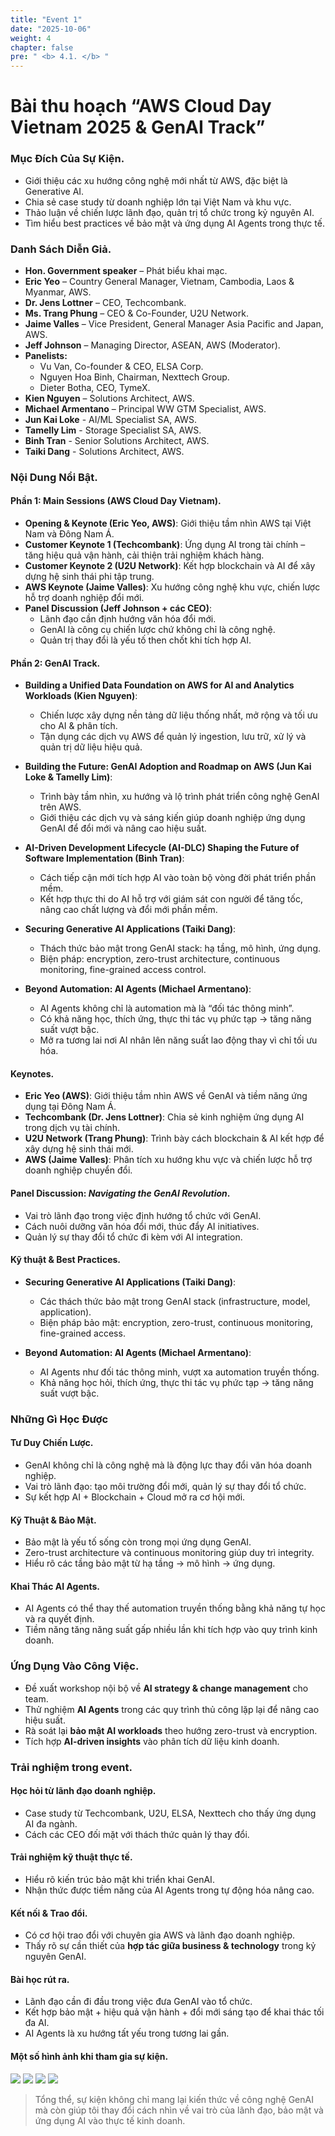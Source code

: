 ```yaml
---
title: "Event 1"
date: "2025-10-06"
weight: 4
chapter: false
pre: " <b> 4.1. </b> "
---
```


# Bài thu hoạch “AWS Cloud Day Vietnam 2025 & GenAI Track”

### Mục Đích Của Sự Kiện.

- Giới thiệu các xu hướng công nghệ mới nhất từ AWS, đặc biệt là Generative AI.
- Chia sẻ case study từ doanh nghiệp lớn tại Việt Nam và khu vực.
- Thảo luận về chiến lược lãnh đạo, quản trị tổ chức trong kỷ nguyên AI.
- Tìm hiểu best practices về bảo mật và ứng dụng AI Agents trong thực tế.

### Danh Sách Diễn Giả.

- **Hon. Government speaker** – Phát biểu khai mạc.
- **Eric Yeo** – Country General Manager, Vietnam, Cambodia, Laos & Myanmar, AWS.
- **Dr. Jens Lottner** – CEO, Techcombank.
- **Ms. Trang Phung** – CEO & Co-Founder, U2U Network.
- **Jaime Valles** – Vice President, General Manager Asia Pacific and Japan, AWS.
- **Jeff Johnson** – Managing Director, ASEAN, AWS (Moderator).
- **Panelists:**
    - Vu Van, Co-founder & CEO, ELSA Corp.
    - Nguyen Hoa Binh, Chairman, Nexttech Group.
    - Dieter Botha, CEO, TymeX.
- **Kien Nguyen** – Solutions Architect, AWS.
- **Michael Armentano** – Principal WW GTM Specialist, AWS.
- **Jun Kai Loke** - AI/ML Specialist SA, AWS.
- **Tamelly Lim** - Storage Specialist SA, AWS.
- **Binh Tran** - Senior Solutions Architect, AWS.
- **Taiki Dang** - Solutions Architect, AWS.

### Nội Dung Nổi Bật.

#### Phần 1: Main Sessions (AWS Cloud Day Vietnam).

- **Opening & Keynote (Eric Yeo, AWS)**: Giới thiệu tầm nhìn AWS tại Việt Nam và Đông Nam Á.
- **Customer Keynote 1 (Techcombank)**: Ứng dụng AI trong tài chính – tăng hiệu quả vận hành, cải thiện trải nghiệm khách hàng.
- **Customer Keynote 2 (U2U Network)**: Kết hợp blockchain và AI để xây dựng hệ sinh thái phi tập trung.
- **AWS Keynote (Jaime Valles)**: Xu hướng công nghệ khu vực, chiến lược hỗ trợ doanh nghiệp đổi mới.
- **Panel Discussion (Jeff Johnson + các CEO)**:
    - Lãnh đạo cần định hướng văn hóa đổi mới.
    - GenAI là công cụ chiến lược chứ không chỉ là công nghệ.
    - Quản trị thay đổi là yếu tố then chốt khi tích hợp AI.

#### Phần 2: GenAI Track.

- **Building a Unified Data Foundation on AWS for AI and Analytics Workloads (Kien Nguyen)**:
    - Chiến lược xây dựng nền tảng dữ liệu thống nhất, mở rộng và tối ưu cho AI & phân tích.
    - Tận dụng các dịch vụ AWS để quản lý ingestion, lưu trữ, xử lý và quản trị dữ liệu hiệu quả.

- **Building the Future: GenAI Adoption and Roadmap on AWS (Jun Kai Loke & Tamelly Lim)**:
    - Trình bày tầm nhìn, xu hướng và lộ trình phát triển công nghệ GenAI trên AWS.
    - Giới thiệu các dịch vụ và sáng kiến giúp doanh nghiệp ứng dụng GenAI để đổi mới và nâng cao hiệu suất.

- **AI-Driven Development Lifecycle (AI-DLC) Shaping the Future of Software Implementation (Binh Tran)**:
    - Cách tiếp cận mới tích hợp AI vào toàn bộ vòng đời phát triển phần mềm.
    - Kết hợp thực thi do AI hỗ trợ với giám sát con người để tăng tốc, nâng cao chất lượng và đổi mới phần mềm.

- **Securing Generative AI Applications (Taiki Dang)**:
    - Thách thức bảo mật trong GenAI stack: hạ tầng, mô hình, ứng dụng.
    - Biện pháp: encryption, zero-trust architecture, continuous monitoring, fine-grained access control.

- **Beyond Automation: AI Agents (Michael Armentano)**:
    - AI Agents không chỉ là automation mà là “đối tác thông minh”.
    - Có khả năng học, thích ứng, thực thi tác vụ phức tạp → tăng năng suất vượt bậc.
    - Mở ra tương lai nơi AI nhân lên năng suất lao động thay vì chỉ tối ưu hóa.

#### Keynotes.

- **Eric Yeo (AWS)**: Giới thiệu tầm nhìn AWS về GenAI và tiềm năng ứng dụng tại Đông Nam Á.
- **Techcombank (Dr. Jens Lottner)**: Chia sẻ kinh nghiệm ứng dụng AI trong dịch vụ tài chính.
- **U2U Network (Trang Phung)**: Trình bày cách blockchain & AI kết hợp để xây dựng hệ sinh thái mới.
- **AWS (Jaime Valles)**: Phân tích xu hướng khu vực và chiến lược hỗ trợ doanh nghiệp chuyển đổi.

#### Panel Discussion: *Navigating the GenAI Revolution*.

- Vai trò lãnh đạo trong việc định hướng tổ chức với GenAI.
- Cách nuôi dưỡng văn hóa đổi mới, thúc đẩy AI initiatives.
- Quản lý sự thay đổi tổ chức đi kèm với AI integration.

#### Kỹ thuật & Best Practices.

- **Securing Generative AI Applications (Taiki Dang)**:
    - Các thách thức bảo mật trong GenAI stack (infrastructure, model, application).
    - Biện pháp bảo mật: encryption, zero-trust, continuous monitoring, fine-grained access.

- **Beyond Automation: AI Agents (Michael Armentano)**:
    - AI Agents như đối tác thông minh, vượt xa automation truyền thống.
    - Khả năng học hỏi, thích ứng, thực thi tác vụ phức tạp → tăng năng suất vượt bậc.

### Những Gì Học Được

#### Tư Duy Chiến Lược.

- GenAI không chỉ là công nghệ mà là động lực thay đổi văn hóa doanh nghiệp.
- Vai trò lãnh đạo: tạo môi trường đổi mới, quản lý sự thay đổi tổ chức.
- Sự kết hợp AI + Blockchain + Cloud mở ra cơ hội mới.

#### Kỹ Thuật & Bảo Mật.

- Bảo mật là yếu tố sống còn trong mọi ứng dụng GenAI.
- Zero-trust architecture và continuous monitoring giúp duy trì integrity.
- Hiểu rõ các tầng bảo mật từ hạ tầng → mô hình → ứng dụng.

#### Khai Thác AI Agents.

- AI Agents có thể thay thế automation truyền thống bằng khả năng tự học và ra quyết định.
- Tiềm năng tăng năng suất gấp nhiều lần khi tích hợp vào quy trình kinh doanh.

### Ứng Dụng Vào Công Việc.

- Đề xuất workshop nội bộ về **AI strategy & change management** cho team.
- Thử nghiệm **AI Agents** trong các quy trình thủ công lặp lại để nâng cao hiệu suất.
- Rà soát lại **bảo mật AI workloads** theo hướng zero-trust và encryption.
- Tích hợp **AI-driven insights** vào phân tích dữ liệu kinh doanh.

### Trải nghiệm trong event.

#### Học hỏi từ lãnh đạo doanh nghiệp.

- Case study từ Techcombank, U2U, ELSA, Nexttech cho thấy ứng dụng AI đa ngành.
- Cách các CEO đối mặt với thách thức quản lý thay đổi.

#### Trải nghiệm kỹ thuật thực tế.

- Hiểu rõ kiến trúc bảo mật khi triển khai GenAI.
- Nhận thức được tiềm năng của AI Agents trong tự động hóa nâng cao.

#### Kết nối & Trao đổi.

- Có cơ hội trao đổi với chuyên gia AWS và lãnh đạo doanh nghiệp.
- Thấy rõ sự cần thiết của **hợp tác giữa business & technology** trong kỷ nguyên GenAI.

#### Bài học rút ra.

- Lãnh đạo cần đi đầu trong việc đưa GenAI vào tổ chức.
- Kết hợp bảo mật + hiệu quả vận hành + đổi mới sáng tạo để khai thác tối đa AI.
- AI Agents là xu hướng tất yếu trong tương lai gần.

#### Một số hình ảnh khi tham gia sự kiện.

![](/images/4-Events/Event1.1.jpg)
![](/images/4-Events/Event1.2.jpg)
![](/images/4-Events/Event1.3.jpg)
![](/images/4-Events/Event1.4.jpg)

> Tổng thể, sự kiện không chỉ mang lại kiến thức về công nghệ GenAI mà còn giúp tôi thay đổi cách nhìn về vai trò của lãnh đạo, bảo mật và ứng dụng AI vào thực tế kinh doanh.
